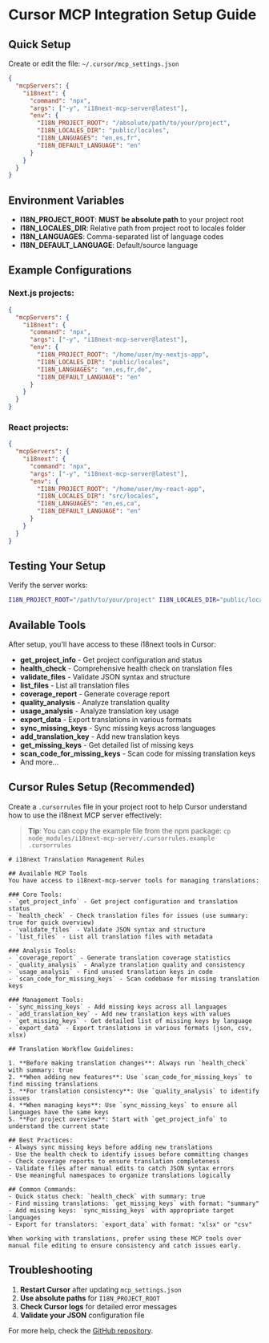 # Cursor MCP Integration Setup Guide

## Quick Setup

Create or edit the file: `~/.cursor/mcp_settings.json`

```json
{
  "mcpServers": {
    "i18next": {
      "command": "npx",
      "args": ["-y", "i18next-mcp-server@latest"],
      "env": {
        "I18N_PROJECT_ROOT": "/absolute/path/to/your/project",
        "I18N_LOCALES_DIR": "public/locales",
        "I18N_LANGUAGES": "en,es,fr",
        "I18N_DEFAULT_LANGUAGE": "en"
      }
    }
  }
}
```

## Environment Variables

- **I18N_PROJECT_ROOT**: **MUST be absolute path** to your project root
- **I18N_LOCALES_DIR**: Relative path from project root to locales folder
- **I18N_LANGUAGES**: Comma-separated list of language codes
- **I18N_DEFAULT_LANGUAGE**: Default/source language

## Example Configurations

### Next.js projects:
```json
{
  "mcpServers": {
    "i18next": {
      "command": "npx",
      "args": ["-y", "i18next-mcp-server@latest"],
      "env": {
        "I18N_PROJECT_ROOT": "/home/user/my-nextjs-app",
        "I18N_LOCALES_DIR": "public/locales",
        "I18N_LANGUAGES": "en,es,fr,de",
        "I18N_DEFAULT_LANGUAGE": "en"
      }
    }
  }
}
```

### React projects:
```json
{
  "mcpServers": {
    "i18next": {
      "command": "npx",
      "args": ["-y", "i18next-mcp-server@latest"],
      "env": {
        "I18N_PROJECT_ROOT": "/home/user/my-react-app",
        "I18N_LOCALES_DIR": "src/locales",
        "I18N_LANGUAGES": "en,es,ca",
        "I18N_DEFAULT_LANGUAGE": "en"
      }
    }
  }
}
```

## Testing Your Setup

Verify the server works:
```bash
I18N_PROJECT_ROOT="/path/to/your/project" I18N_LOCALES_DIR="public/locales" I18N_LANGUAGES="en,es,fr" npx i18next-mcp-server@latest --test
```

## Available Tools

After setup, you'll have access to these i18next tools in Cursor:
- **get_project_info** - Get project configuration and status
- **health_check** - Comprehensive health check on translation files
- **validate_files** - Validate JSON syntax and structure
- **list_files** - List all translation files
- **coverage_report** - Generate coverage report
- **quality_analysis** - Analyze translation quality
- **usage_analysis** - Analyze translation key usage
- **export_data** - Export translations in various formats
- **sync_missing_keys** - Sync missing keys across languages
- **add_translation_key** - Add new translation keys
- **get_missing_keys** - Get detailed list of missing keys
- **scan_code_for_missing_keys** - Scan code for missing translation keys
- And more...

## Cursor Rules Setup (Recommended)

Create a `.cursorrules` file in your project root to help Cursor understand how to use the i18next MCP server effectively:

> **Tip**: You can copy the example file from the npm package: `cp node_modules/i18next-mcp-server/.cursorrules.example .cursorrules`

```
# i18next Translation Management Rules

## Available MCP Tools
You have access to i18next-mcp-server tools for managing translations:

### Core Tools:
- `get_project_info` - Get project configuration and translation status
- `health_check` - Check translation files for issues (use summary: true for quick overview)
- `validate_files` - Validate JSON syntax and structure
- `list_files` - List all translation files with metadata

### Analysis Tools:
- `coverage_report` - Generate translation coverage statistics
- `quality_analysis` - Analyze translation quality and consistency
- `usage_analysis` - Find unused translation keys in code
- `scan_code_for_missing_keys` - Scan codebase for missing translation keys

### Management Tools:
- `sync_missing_keys` - Add missing keys across all languages
- `add_translation_key` - Add new translation keys with values
- `get_missing_keys` - Get detailed list of missing keys by language
- `export_data` - Export translations in various formats (json, csv, xlsx)

## Translation Workflow Guidelines:

1. **Before making translation changes**: Always run `health_check` with summary: true
2. **When adding new features**: Use `scan_code_for_missing_keys` to find missing translations
3. **For translation consistency**: Use `quality_analysis` to identify issues
4. **When managing keys**: Use `sync_missing_keys` to ensure all languages have the same keys
5. **For project overview**: Start with `get_project_info` to understand the current state

## Best Practices:
- Always sync missing keys before adding new translations
- Use the health check to identify issues before committing changes
- Check coverage reports to ensure translation completeness
- Validate files after manual edits to catch JSON syntax errors
- Use meaningful namespaces to organize translations logically

## Common Commands:
- Quick status check: `health_check` with summary: true
- Find missing translations: `get_missing_keys` with format: "summary"
- Add missing keys: `sync_missing_keys` with appropriate target languages
- Export for translators: `export_data` with format: "xlsx" or "csv"

When working with translations, prefer using these MCP tools over manual file editing to ensure consistency and catch issues early.
```

## Troubleshooting

1. **Restart Cursor** after updating `mcp_settings.json`
2. **Use absolute paths** for `I18N_PROJECT_ROOT`
3. **Check Cursor logs** for detailed error messages
4. **Validate your JSON** configuration file

For more help, check the [GitHub repository](https://github.com/gtrias/i18next-mcp-server). 